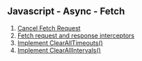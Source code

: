 ## Javascript - Async - Fetch

1. [Cancel Fetch Request](cancel-fetch-request.md)
2. [Fetch request and response interceptors](fetch-interceptors.md)
3. [Implement ClearAllTimeouts()](clear-all-timeouts.md)
4. [Implement ClearAllIntervals()](clear-all-intervals.md)